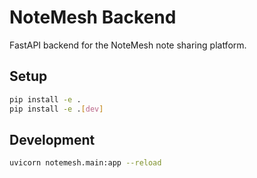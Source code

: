 # NoteMesh Backend

FastAPI backend for the NoteMesh note sharing platform.

## Setup

```bash
pip install -e .
pip install -e .[dev]
```

## Development

```bash
uvicorn notemesh.main:app --reload
```